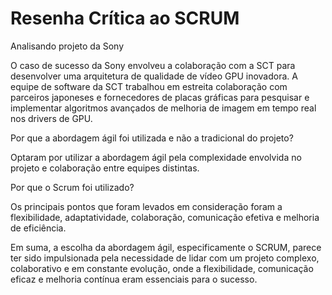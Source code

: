 # Resenha Crítica ao SCRUM

Analisando projeto da Sony

O caso de sucesso da Sony envolveu a colaboração com a SCT para desenvolver uma arquitetura de qualidade de vídeo GPU inovadora. A equipe de software da SCT trabalhou em estreita colaboração com parceiros japoneses e fornecedores de placas gráficas para pesquisar e implementar algoritmos avançados de melhoria de imagem em tempo real nos drivers de GPU.

Por que a abordagem ágil foi utilizada e não a tradicional do projeto?

Optaram por utilizar a abordagem ágil pela complexidade envolvida no projeto e colaboração entre equipes distintas.

Por que o Scrum foi utilizado?

Os principais pontos que foram levados em consideração foram a flexibilidade, adaptatividade, colaboração, comunicação efetiva e melhoria de eficiência.

Em suma, a escolha da abordagem ágil, especificamente o SCRUM, parece ter sido impulsionada pela necessidade de lidar com um projeto complexo, colaborativo e em constante evolução, onde a flexibilidade, comunicação eficaz e melhoria contínua eram essenciais para o sucesso.
